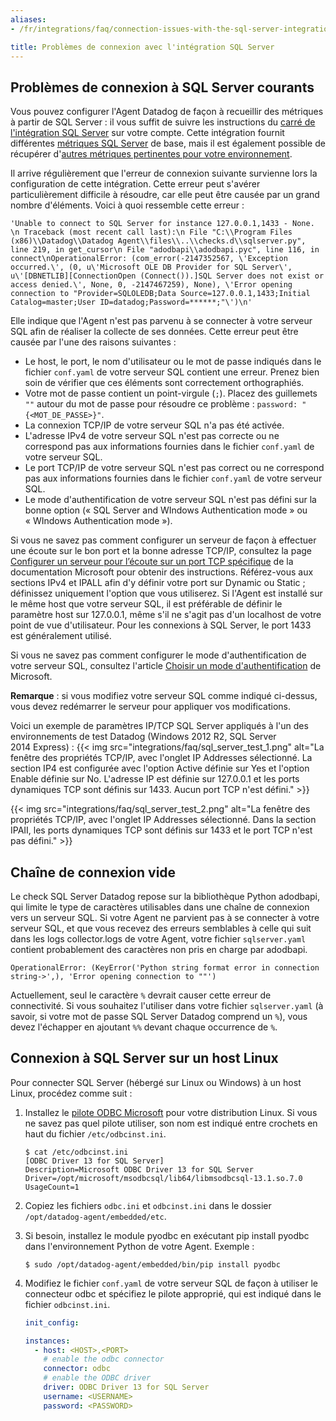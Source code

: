 ```yaml
---
aliases:
- /fr/integrations/faq/connection-issues-with-the-sql-server-integration

title: Problèmes de connexion avec l'intégration SQL Server
---
```


## Problèmes de connexion à SQL Server courants

Vous pouvez configurer l'Agent Datadog de façon à recueillir des métriques à partir de SQL Server : il vous suffit de suivre les instructions du [carré de l'intégration SQL Server][1] sur votre compte. Cette intégration fournit différentes [métriques SQL Server][2] de base, mais il est également possible de récupérer d'[autres métriques pertinentes pour votre environnement][3].

Il arrive régulièrement que l'erreur de connexion suivante survienne lors la configuration de cette intégration. Cette erreur peut s'avérer particulièrement difficile à résoudre, car elle peut être causée par un grand nombre d'éléments. Voici à quoi ressemble cette erreur :

```text
'Unable to connect to SQL Server for instance 127.0.0.1,1433 - None. \n Traceback (most recent call last):\n File "C:\\Program Files (x86)\\Datadog\\Datadog Agent\\files\\..\\checks.d\\sqlserver.py", line 219, in get_cursor\n File "adodbapi\\adodbapi.pyc", line 116, in connect\nOperationalError: (com_error(-2147352567, \'Exception occurred.\', (0, u\'Microsoft OLE DB Provider for SQL Server\', u\'[DBNETLIB][ConnectionOpen (Connect()).]SQL Server does not exist or access denied.\', None, 0, -2147467259), None), \'Error opening connection to "Provider=SQLOLEDB;Data Source=127.0.0.1,1433;Initial Catalog=master;User ID=datadog;Password=******;"\')\n'
```

Elle indique que l'Agent n'est pas parvenu à se connecter à votre serveur SQL afin de réaliser la collecte de ses données. Cette erreur peut être causée par l'une des raisons suivantes :

* Le host, le port, le nom d'utilisateur ou le mot de passe indiqués dans le fichier `conf.yaml` de votre serveur SQL contient une erreur. Prenez bien soin de vérifier que ces éléments sont correctement orthographiés.
* Votre mot de passe contient un point-virgule (`;`). Placez des guillemets `""` autour du mot de passe pour résoudre ce problème : `password: "{<MOT_DE_PASSE>}"`.
* La connexion TCP/IP de votre serveur SQL n'a pas été activée.
* L'adresse IPv4 de votre serveur SQL n'est pas correcte ou ne correspond pas aux informations fournies dans le fichier `conf.yaml` de votre serveur SQL.
* Le port TCP/IP de votre serveur SQL n'est pas correct ou ne correspond pas aux informations fournies dans le fichier `conf.yaml` de votre serveur SQL.
* Le mode d'authentification de votre serveur SQL n'est pas défini sur la bonne option (« SQL Server and WIndows Authentication mode » ou « WIndows Authentication mode »).

Si vous ne savez pas comment configurer un serveur de façon à effectuer une écoute sur le bon port et la bonne adresse TCP/IP, consultez la page [Configurer un serveur pour l’écoute sur un port TCP spécifique][4] de la documentation Microsoft pour obtenir des instructions. Référez-vous aux sections IPv4 et IPALL afin d'y définir votre port sur Dynamic ou Static ; définissez uniquement l'option que vous utiliserez. Si l'Agent est installé sur le même host que votre serveur SQL, il est préférable de définir le paramètre host sur 127.0.0.1, même s'il ne s'agit pas d'un localhost de votre point de vue d'utilisateur. Pour les connexions à SQL Server, le port 1433 est généralement utilisé.

Si vous ne savez pas comment configurer le mode d'authentification de votre serveur SQL, consultez l'article [Choisir un mode d'authentification][5] de Microsoft.

**Remarque** : si vous modifiez votre serveur SQL comme indiqué ci-dessus, vous devez redémarrer le serveur pour appliquer vos modifications.

Voici un exemple de paramètres IP/TCP SQL Server appliqués à l'un des environnements de test Datadog (Windows 2012 R2, SQL Server 2014 Express) :
{{< img src="integrations/faq/sql_server_test_1.png" alt="La fenêtre des propriétés TCP/IP, avec l'onglet IP Addresses sélectionné. La section IP4 est configurée avec l'option Active définie sur Yes et l'option Enable définie sur No. L'adresse IP est définie sur 127.0.0.1 et les ports dynamiques TCP sont définis sur 1433. Aucun port TCP n'est défini." >}}

{{< img src="integrations/faq/sql_server_test_2.png" alt="La fenêtre des propriétés TCP/IP, avec l'onglet IP Addresses sélectionné. Dans la section IPAII, les ports dynamiques TCP sont définis sur 1433 et le port TCP n'est pas défini." >}}

## Chaîne de connexion vide

Le check SQL Server Datadog repose sur la bibliothèque Python adodbapi, qui limite le type de caractères utilisables dans une chaîne de connexion vers un serveur SQL. Si votre Agent ne parvient pas à se connecter à votre serveur SQL, et que vous recevez des erreurs semblables à celle qui suit dans les logs collector.logs de votre Agent, votre fichier `sqlserver.yaml` contient probablement des caractères non pris en charge par adodbapi.

```text
OperationalError: (KeyError('Python string format error in connection string->',), 'Error opening connection to ""')
```

Actuellement, seul le caractère `%` devrait causer cette erreur de connectivité. Si vous souhaitez l'utiliser dans votre fichier `sqlserver.yaml` (à savoir, si votre mot de passe SQL Server Datadog comprend un `%`), vous devez l'échapper en ajoutant `%%` devant chaque occurrence de `%`.

## Connexion à SQL Server sur un host Linux

Pour connecter SQL Server (hébergé sur Linux ou Windows) à un host Linux, procédez comme suit :

1. Installez le [pilote ODBC Microsoft][6] pour votre distribution Linux.
    Si vous ne savez pas quel pilote utiliser, son nom est indiqué entre crochets en haut du fichier `/etc/odbcinst.ini`.

    ```text
    $ cat /etc/odbcinst.ini
    [ODBC Driver 13 for SQL Server]
    Description=Microsoft ODBC Driver 13 for SQL Server
    Driver=/opt/microsoft/msodbcsql/lib64/libmsodbcsql-13.1.so.7.0
    UsageCount=1
    ```
2. Copiez les fichiers `odbc.ini` et `odbcinst.ini` dans le dossier `/opt/datadog-agent/embedded/etc`.
3. Si besoin, installez le module pyodbc en exécutant pip install pyodbc dans l'environnement Python de votre Agent. Exemple :

    ```shell
    $ sudo /opt/datadog-agent/embedded/bin/pip install pyodbc
    ```
3. Modifiez le fichier `conf.yaml` de votre serveur SQL de façon à utiliser le connecteur odbc et spécifiez le pilote approprié, qui est indiqué dans le fichier `odbcinst.ini`.

    ```yaml
    init_config:

    instances:
      - host: <HOST>,<PORT>
        # enable the odbc connector
        connector: odbc
        # enable the ODBC driver
        driver: ODBC Driver 13 for SQL Server
        username: <USERNAME>
        password: <PASSWORD>
    ```


[1]: https://app.datadoghq.com/account/settings#integrations/sql_server
[2]: /fr/integrations/sqlserver/#metrics
[3]: /fr/integrations/guide/collect-more-metrics-from-the-sql-server-integration/
[4]: https://msdn.microsoft.com/en-us/library/ms177440.aspx
[5]: https://msdn.microsoft.com/en-us/library/ms144284.aspx
[6]: https://docs.microsoft.com/en-us/sql/connect/odbc/linux/installing-the-microsoft-odbc-driver-for-sql-server-on-linux
